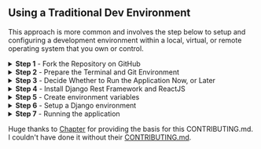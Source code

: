 ## Using a Traditional Dev Environment

This approach is more common and involves the step below to setup and configuring a development environment within a local, virtual, or remote operating system that you own or control.

<details><summary><b>Step 1</b> - Fork the Repository on GitHub</summary>

['Forking'](https://help.github.com/articles/about-forks/) is a step where you get your own copy of the **Chef's Notebook** repository (a.k.a repo) on GitHub.

This is essential as it allows you to work on your own copy of **Chef's Notebook**. It allows you to request changes to be pulled into the **Chef's Notebook** repository from your fork via a pull request.

Follow these steps to fork the repository:
1. Go to the [Chef's Notebook repository on GitHub](https://github.com/ramonaspence/chefs-notebook).
2. Click the "Fork" Button in the upper right-hand corner of the interface [Need help?](https://help.github.com/articles/fork-a-repo/).
3. After the repository has been forked, you will be taken to your copy of the **Chef's Notebook** repository at `https://github.com/YOUR_USER_NAME/chefs-notebook`.

</details>

<details><summary><b>Step 2</b> - Prepare the Terminal and Git Environment</summary>

**Prerequisite**:  All `commands` will be run within a terminal's command line / shell on your development device. Options vary by operating system.

* Linux - the pre-installed terminal, usually running a _bash_ or _sh_ shell, should work in its default "out of the box" configuration.
* Mac - the pre-installed _Terminal_ in MacOS, usually running a zsh shell, should work in its default "out of the box" configuration.
* Windows - options for running a Linux terminal and shell within Windows include:
    * [Windows Subsystem Linux with Linux (WSL)](https://docs.microsoft.com/en-us/windows/wsl/install-win10#manual-installation-steps) with a Linux distribution, such as [_Ubuntu 20.04 for Windows_](https://ubuntu.com/tutorials/ubuntu-on-windows) or [other supported Linux distributions](https://docs.microsoft.com/en-us/windows/wsl/install-win10#step-6---install-your-linux-distribution-of-choice).
        > Note: [Windows Terminal](https://www.microsoft.com/en-us/p/windows-terminal/) is an **optional** terminal interface tool. It can only open a Linux shell if WSL and a Linux distro already exist.
    * _Git Bash_ - this terminal shell emulates Linux and is included in _Git for Windows_. It works, but is more likely to have permission errors or minor inconsistencies.

**Prerequisites**: [Git](https://git-scm.com/downloads) must exist (run ``git --version`` to check) within your development terminal / shell.

1. Decide if you will [authenticate to GitHub using SSH or HTTPS](https://docs.github.com/en/github/authenticating-to-github/about-authentication-to-github#authenticating-with-the-command-line).
    * SSH - uses SSH key authentication instead of a username and password.
    * HTTPS - uses a GitHub username and [personal access token (PAT)](https://docs.github.com/en/github/authenticating-to-github/creating-a-personal-access-token).  For security, use a PAT instead of a GitHub password.

2. Change directories (`cd`) to wherever you want the **Chef's Notebook** project to be downloaded by Git.
    > Note: Windows using WSL + a Linux distro maintains its own file system. Use a sub-directory within the Linux /home/username/ filesystem path. The alternative, using a directory within _C:\_ or _/mnt/c_, will cause everything to run very slowly.

3. [Clone](https://docs.github.com/en/github/getting-started-with-github/about-remote-repositories) your GitHub fork of **Chef's Notebook** using the SSH or HTTP method you selected above. Replace _YOUR_USER_NAME_ with your GitHub username.

    * [SSH method](https://docs.github.com/en/github/getting-started-with-github/about-remote-repositories#cloning-with-ssh-urls) - `git clone git@github.com:YOUR_USER_NAME/chefs-notebook.git`
    * [HTTPS method](https://docs.github.com/en/github/getting-started-with-github/about-remote-repositories#cloning-with-https-urls) - `git clone https://github.com/YOUR_USER_NAME/chefs-notebook.git`
 
     This command will download the entire Git repository fork into a sub-directory named _chefs-notebook_ inside of the current directory. Your forked repository of code will be referred to as the _origin_ . 

4. Configure the [**Chef's Notebook**](https://github.com/ramonaspence/chefs-notebook) repository as the _upstream_. Doing this allows you to regularly synchronize code changes from the _upstream_ to your _origin_ fork.

    ```sh
    cd chefs-notebook
    git remote add upstream https://github.com/ramonaspence/chefs-notebook.git
    ```

5. Ensure the _origin_ and _upstream_ configuration is correct:

    ```sh
    git remote -v
    ```

    The output should look something like below:

        origin    https://github.com/YOUR_USER_NAME/chefs-notebook.git (fetch)
        origin    https://github.com/YOUR_USER_NAME/chefs-notebook.git (push)
        upstream    https://github.com/freeCodeCamp/chefs-notebook.git (fetch)
        upstream    https://github.com/freeCodeCamp/chefs-notebook.git (push)

</details>

<details><summary><b>Step 3</b> - Decide Whether to Run the Application Now, or Later</summary>

It's possible to contribute simple changes, like to README.md, without running the application. However, for many situations you will need to get the application running to view pages, see your code in action, and test changes.  

If you want to proceed immediately with running the client, database, and server, then continue onto the steps below.

</details>

<details><summary><b>Step 4</b> - Install Django Rest Framework and ReactJS</summary>

Since Django is a Python framework, you will need Python installed on your machine. If you don't already have Python installed, download the latest version at https://www.python.org/downloads/.
Then verify the installation by typing and entering `python` in your terminal.

You should see an output similar to this:

```
  Python 3.6.13 |Anaconda, Inc.| (default, Feb 23 2021, 12:58:59) 
  [GCC Clang 10.0.0 ] on darwin
  Type "help", "copyright", "credits" or "license" for more information.
  >>> 
```

To install Django with Pip:
```
  $ python -m pip install Django
```

To run the React app in **Chef's Notebook**, first confirm that you have Node.js and npm installed by checking their versions:
```
  $ node -v
  $ npm -v
```

If you don't have Node.js and npm installed, you can read how to do that at [right here](https://docs.npmjs.com/downloading-and-installing-node-js-and-npm#using-a-node-installer-to-install-nodejs-and-npm)

</details>

<details><summary><b>Step 5</b> - Create environment variables</summary>

For this step you'll need to create [AWS account and access keys](https://docs.aws.amazon.com/powershell/latest/userguide/pstools-appendix-sign-up.html). This link will provide detailed instructions on how to get those. 

**Note: the files created in this step should be added to a `.gitignore` file so that you do not commit them to your forked repository.**

Create a new file inside your fork's main folder called _.env_. Inside of it, you'll store your AWS account and access keys, like so:
```
   AWS_ACCESS_KEY_ID = XXXXXXXXXXX
   AWS_SECRET_ACCESS_KEY = XXXXXXXXXXXXXX
```

`Cd` into the _frontend/static_ folder and create another file called _.env_. Here we'll store a base URL for the React app to run on.

For your dev environment, use localhost:
```
   REACT_APP_BASE_URL = http://localhost:3000

```
</details>

<details><summary><b>Step 6</b> - Setup a Django environment</summary>

There are a few commands to run before starting the application itself.

First, install packages from Pipfile:
```
  $ pipenv install
```

Then, activate the Pipenv shell:
```
  $ pipenv shell
```
Learn more about basic operations from [Pipenv documentation](https://pipenv-fork.readthedocs.io/en/latest/basics.html).

</details>


<details><summary><b>Step 7</b> - Running the application</summary>


There's one last thing you need to do to setup Django and that's [applying migrations](https://docs.djangoproject.com/en/4.0/ref/django-admin/#django-admin-migrate).

To do that, run:
```
  $ python manage.py migrate
``` 

Now you can run the django application using:
```
  $ python manage.py runserver
```

In order to run the React app, open a new tab in your terminal. `Cd` into _frontend/static_ and enter the command:
```
  $ npm start
```

</details>

Huge thanks to [Chapter](https://github.com/freeCodeCamp/chapter) for providing the basis for this CONTRIBUTING.md. I couldn't have done it without their [CONTRIBUTING.md](https://github.com/freeCodeCamp/chapter/blob/main/CONTRIBUTING.md).


